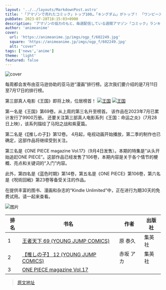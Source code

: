 ```yaml
---
layout: '../../layouts/MarkdownPost.astro'
title: '「アマゾンで売れたコミック」トップ100…「キングダム」がトップ！ 「ワンピース」“入門”のムック本も…【7月3週】'
pubDate: 2023-07-28T18:15:03+0900
description: 'アマゾンの協力のもと、毎週配信している週間アマゾン「コミック」ランキング。今回お届けするのは、7月11日～7月17日のランキングだ。'
author: 'animeanime'
cover:
  url: 'https://animeanime.jp/imgs/ogp_f/602249.jpg'
  square: 'https://animeanime.jp/imgs/ogp_f/602249.jpg'
  alt: "cover"
tags: ['news','anime']
theme: 'light'
featured: false
---
```


![cover](https://animeanime.jp/imgs/ogp_f/602249.jpg)

每周都会发布由亚马逊协助的亚马逊“漫画”排行榜。这次我们要介绍的是7月11日至7月17日的排行榜。

第三部真人电影《王国》即将上映，位居榜首！
[![王国](https://www.amazon.co.jp/dp/4088927478?&linkCode=li3&tag=animeanimea-22&linkId=2face5ca29e65255c294c65de9166dc8&language=ja_JP&ref_=as_li_ss_il)](https://www.amazon.co.jp/dp/4088927478?&linkCode=li3&tag=animeanimea-22&linkId=2face5ca29e65255c294c65de9166dc8&language=ja_JP&ref_=as_li_ss_il)
[![王国](https://ir-jp.amazon-adsystem.com/e/ir?t=animeanimea-22&language=ja_JP&l=li3&o=9&a=4088927478)](https://www.amazon.co.jp/dp/4088927478?&linkCode=li3&tag=animeanimea-22&linkId=2face5ca29e65255c294c65de9166dc8&language=ja_JP&ref_=as_li_ss_il)

第一名是《王国》第69卷。从上周的第三名升至榜首。
该作品在2023年7月已累计发行了9900万册。
还要关注第三部真人电影系列《王国：命运之炎》（7月28日上映），该系列描绘了马阳之战和紫夏篇。

第二名是《【推しの子】》第12卷。
4月起，电视动画开始播放，第二季的制作也已确定，这部作品将继续受到关注。

第三名是《ONE PIECE magazine Vol.17》（9月4日发售）。本期的特集是“从头开始追赶ONE PIECE”。这部作品已经发售了106卷，本期内容是关于各个情节的梗概、亮点和关键词的“入门”内容。

此外，第四名是《蓝色时期》第14卷，第五名是《ONE PIECE》第106卷，第六名是《呪術回戦》第23卷等备受关注的作品。

在提供丰富的图书、漫画和杂志的“Kindle Unlimited”中，正在进行为期30天的免费试用。请一起来查看。

![图片](https://rcm-fe.amazon-adsystem.com/e/cm?o=9&amp;p=293&amp;l=ur1&amp;category=kindleunlimited&amp;banner=05G450N240N3CHYBN2R2&amp;f=ifr&amp;linkID=5662f64a536a0b0f40c30e24c754476a&amp;t=animeanimea-22&amp;tracking_id=animeanimea-22)

| 排名 | 书名 | 作者 | 出版社 |
| ---- | ---- | ---- | ---- |
| 1 | [王者天下 69 (YOUNG JUMP COMICS)](http://www.amazon.co.jp/dp/4088927478?tag=animeanimea-22) | 原 泰久 | 集英社 |
| 2 | [【推しの子】 12 (YOUNG JUMP COMICS)](http://www.amazon.co.jp/dp/408892780X?tag=animeanimea-22) | 赤坂 アカ | 集英社 |
| 3 | [ONE PIECE magazine Vol.17](http://www.amazon.co.jp/dp/4081024200?tag=animeanimea-22) |  |

>[原文地址](https://animeanime.jp/article/2023/07/28/78899.html)  